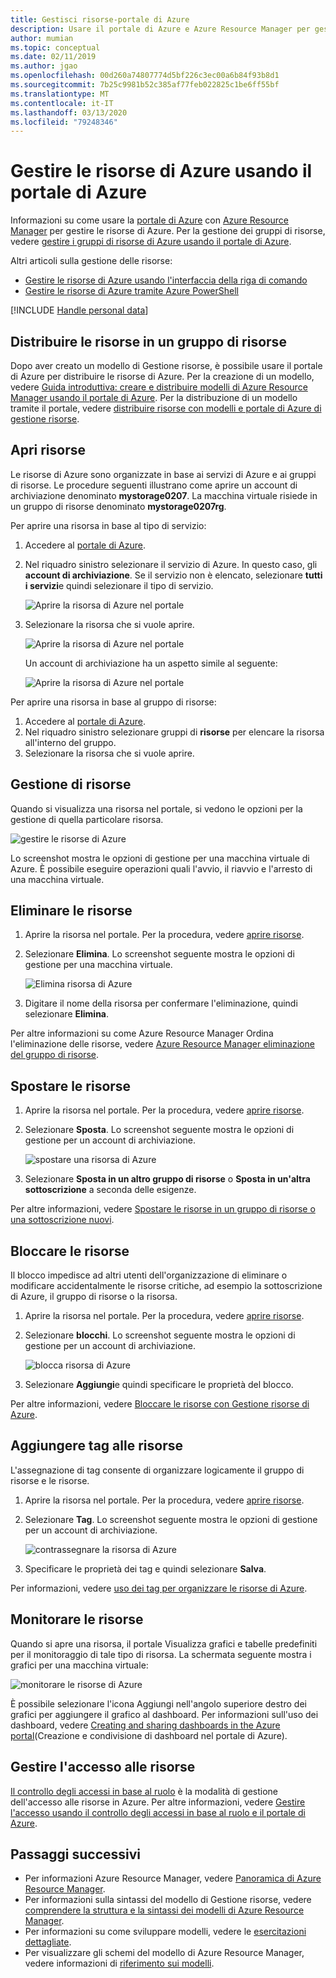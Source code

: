 ```yaml
---
title: Gestisci risorse-portale di Azure
description: Usare il portale di Azure e Azure Resource Manager per gestire le risorse. Viene illustrato come distribuire ed eliminare risorse.
author: mumian
ms.topic: conceptual
ms.date: 02/11/2019
ms.author: jgao
ms.openlocfilehash: 00d260a74807774d5bf226c3ec00a6b84f93b8d1
ms.sourcegitcommit: 7b25c9981b52c385af77feb022825c1be6ff55bf
ms.translationtype: MT
ms.contentlocale: it-IT
ms.lasthandoff: 03/13/2020
ms.locfileid: "79248346"
---
```

# <a name="manage-azure-resources-by-using-the-azure-portal"></a>Gestire le risorse di Azure usando il portale di Azure

Informazioni su come usare la [portale di Azure](https://portal.azure.com) con [Azure Resource Manager](overview.md) per gestire le risorse di Azure. Per la gestione dei gruppi di risorse, vedere [gestire i gruppi di risorse di Azure usando il portale di Azure](manage-resource-groups-portal.md).

Altri articoli sulla gestione delle risorse:

- [Gestire le risorse di Azure usando l'interfaccia della riga di comando](manage-resources-cli.md)
- [Gestire le risorse di Azure tramite Azure PowerShell](manage-resources-powershell.md)

[!INCLUDE [Handle personal data](../../../includes/gdpr-intro-sentence.md)]

## <a name="deploy-resources-to-a-resource-group"></a>Distribuire le risorse in un gruppo di risorse

Dopo aver creato un modello di Gestione risorse, è possibile usare il portale di Azure per distribuire le risorse di Azure. Per la creazione di un modello, vedere [Guida introduttiva: creare e distribuire modelli di Azure Resource Manager usando il portale di Azure](../templates/quickstart-create-templates-use-the-portal.md). Per la distribuzione di un modello tramite il portale, vedere [distribuire risorse con modelli e portale di Azure di gestione risorse](../templates/deploy-portal.md).

## <a name="open-resources"></a>Apri risorse

Le risorse di Azure sono organizzate in base ai servizi di Azure e ai gruppi di risorse. Le procedure seguenti illustrano come aprire un account di archiviazione denominato **mystorage0207**. La macchina virtuale risiede in un gruppo di risorse denominato **mystorage0207rg**.

Per aprire una risorsa in base al tipo di servizio:

1. Accedere al [portale di Azure](https://portal.azure.com).
2. Nel riquadro sinistro selezionare il servizio di Azure. In questo caso, gli **account di archiviazione**.  Se il servizio non è elencato, selezionare **tutti i servizi**e quindi selezionare il tipo di servizio.

    ![Aprire la risorsa di Azure nel portale](./media/manage-resources-portal/manage-azure-resources-portal-open-service.png)

3. Selezionare la risorsa che si vuole aprire.

    ![Aprire la risorsa di Azure nel portale](./media/manage-resources-portal/manage-azure-resources-portal-open-resource.png)

    Un account di archiviazione ha un aspetto simile al seguente:

    ![Aprire la risorsa di Azure nel portale](./media/manage-resources-portal/manage-azure-resources-portal-open-resource-storage.png)

Per aprire una risorsa in base al gruppo di risorse:

1. Accedere al [portale di Azure](https://portal.azure.com).
2. Nel riquadro sinistro selezionare gruppi di **risorse** per elencare la risorsa all'interno del gruppo.
3. Selezionare la risorsa che si vuole aprire. 

## <a name="manage-resources"></a>Gestione di risorse

Quando si visualizza una risorsa nel portale, si vedono le opzioni per la gestione di quella particolare risorsa.

![gestire le risorse di Azure](./media/manage-resources-portal/manage-azure-resources-portal-manage-resource.png)

Lo screenshot mostra le opzioni di gestione per una macchina virtuale di Azure. È possibile eseguire operazioni quali l'avvio, il riavvio e l'arresto di una macchina virtuale.

## <a name="delete-resources"></a>Eliminare le risorse

1. Aprire la risorsa nel portale. Per la procedura, vedere [aprire risorse](#open-resources).
2. Selezionare **Elimina**. Lo screenshot seguente mostra le opzioni di gestione per una macchina virtuale.

    ![Elimina risorsa di Azure](./media/manage-resources-portal/manage-azure-resources-portal-delete-resource.png)
3. Digitare il nome della risorsa per confermare l'eliminazione, quindi selezionare **Elimina**.

Per altre informazioni su come Azure Resource Manager Ordina l'eliminazione delle risorse, vedere [Azure Resource Manager eliminazione del gruppo di risorse](delete-resource-group.md).

## <a name="move-resources"></a>Spostare le risorse

1. Aprire la risorsa nel portale. Per la procedura, vedere [aprire risorse](#open-resources).
2. Selezionare **Sposta**. Lo screenshot seguente mostra le opzioni di gestione per un account di archiviazione.

    ![spostare una risorsa di Azure](./media/manage-resources-portal/manage-azure-resources-portal-move-resource.png)
3. Selezionare **Sposta in un altro gruppo di risorse** o **Sposta in un'altra sottoscrizione** a seconda delle esigenze.

Per altre informazioni, vedere [Spostare le risorse in un gruppo di risorse o una sottoscrizione nuovi](move-resource-group-and-subscription.md).

## <a name="lock-resources"></a>Bloccare le risorse

Il blocco impedisce ad altri utenti dell'organizzazione di eliminare o modificare accidentalmente le risorse critiche, ad esempio la sottoscrizione di Azure, il gruppo di risorse o la risorsa. 

1. Aprire la risorsa nel portale. Per la procedura, vedere [aprire risorse](#open-resources).
2. Selezionare **blocchi**. Lo screenshot seguente mostra le opzioni di gestione per un account di archiviazione.

    ![blocca risorsa di Azure](./media/manage-resources-portal/manage-azure-resources-portal-lock-resource.png)
3. Selezionare **Aggiungi**e quindi specificare le proprietà del blocco.

Per altre informazioni, vedere [Bloccare le risorse con Gestione risorse di Azure](lock-resources.md).

## <a name="tag-resources"></a>Aggiungere tag alle risorse

L'assegnazione di tag consente di organizzare logicamente il gruppo di risorse e le risorse. 

1. Aprire la risorsa nel portale. Per la procedura, vedere [aprire risorse](#open-resources).
2. Selezionare **Tag**. Lo screenshot seguente mostra le opzioni di gestione per un account di archiviazione.

    ![contrassegnare la risorsa di Azure](./media/manage-resources-portal/manage-azure-resources-portal-tag-resource.png)
3. Specificare le proprietà dei tag e quindi selezionare **Salva**.

Per informazioni, vedere [uso dei tag per organizzare le risorse di Azure](tag-resources.md#portal).

## <a name="monitor-resources"></a>Monitorare le risorse

Quando si apre una risorsa, il portale Visualizza grafici e tabelle predefiniti per il monitoraggio di tale tipo di risorsa. La schermata seguente mostra i grafici per una macchina virtuale:

![monitorare le risorse di Azure](./media/manage-resources-portal/manage-azure-resources-portal-monitor-resource.png)

È possibile selezionare l'icona Aggiungi nell'angolo superiore destro dei grafici per aggiungere il grafico al dashboard. Per informazioni sull'uso dei dashboard, vedere [Creating and sharing dashboards in the Azure portal](../../azure-portal/azure-portal-dashboards.md)(Creazione e condivisione di dashboard nel portale di Azure).

## <a name="manage-access-to-resources"></a>Gestire l'accesso alle risorse

[Il controllo degli accessi in base al ruolo](../../role-based-access-control/overview.md) è la modalità di gestione dell'accesso alle risorse in Azure. Per altre informazioni, vedere [Gestire l'accesso usando il controllo degli accessi in base al ruolo e il portale di Azure](../../role-based-access-control/role-assignments-portal.md).

## <a name="next-steps"></a>Passaggi successivi

- Per informazioni Azure Resource Manager, vedere [Panoramica di Azure Resource Manager](overview.md).
- Per informazioni sulla sintassi del modello di Gestione risorse, vedere [comprendere la struttura e la sintassi dei modelli di Azure Resource Manager](../templates/template-syntax.md).
- Per informazioni su come sviluppare modelli, vedere le [esercitazioni dettagliate](/azure/azure-resource-manager/).
- Per visualizzare gli schemi del modello di Azure Resource Manager, vedere informazioni di [riferimento sui modelli](/azure/templates/).
